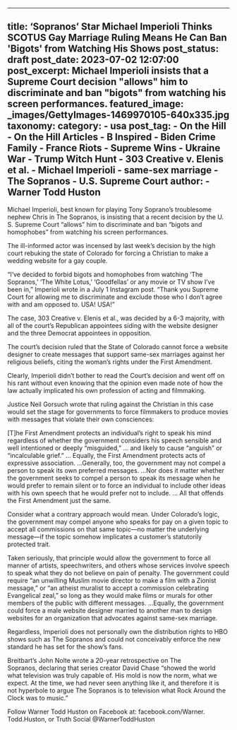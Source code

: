 
---
title: ‘Sopranos’ Star Michael Imperioli Thinks SCOTUS Gay Marriage Ruling Means He Can Ban &#39;Bigots&#39; from Watching His Shows 
post_status: draft
post_date: 2023-07-02 12:07:00 
post_excerpt: Michael Imperioli insists that a Supreme Court decision &quot;allows&quot; him to discriminate and ban &quot;bigots&quot; from watching his screen performances. 
featured_image: _images/GettyImages-1469970105-640x335.jpg 
taxonomy:
    category:
        - usa 
    post_tag:
        - On the Hill
        - On the Hill Articles
        - B Inspired
        - Biden Crime Family
        - France Riots
        - Supreme Wins
        - Ukraine War
        - Trump Witch Hunt
        - 303 Creative v. Elenis et al.
        - Michael Imperioli
        - same-sex marriage
        - The Sopranos
        - U.S. Supreme Court
    author:
        - Warner Todd Huston
---
Michael Imperioli, best known for playing Tony Soprano’s troublesome nephew Chris in The Sopranos, is insisting that a recent decision by the U. S. Supreme Court “allows” him to discriminate and ban “bigots and homophobes” from watching his screen performances.

The ill-informed actor was incensed by last week’s decision by the high court rebuking the state of Colorado for forcing a Christian to make a wedding website for a gay couple.

“I’ve decided to forbid bigots and homophobes from watching ‘The Sopranos,’ ‘The White Lotus,’ ‘Goodfellas’ or any movie or TV show I’ve been in,” Imperioli wrote in a July 1 Instagram post. “Thank you Supreme Court for allowing me to discriminate and exclude those who I don’t agree with and am opposed to. USA! USA!”

The case, 303 Creative v. Elenis et al., was decided by a 6-3 majority, with all of the court’s Republican appointees siding with the website designer and the three Democrat appointees in opposition.

The court’s decision ruled that the State of Colorado cannot force a website designer to create messages that support same-sex marriages against her religious beliefs, citing the woman’s rights under the First Amendment.

Clearly, Imperioli didn’t bother to read the Court’s decision and went off on his rant without even knowing that the opinion even made note of how the law actually implicated his own profession of acting and filmmaking.

Justice Neil Gorsuch wrote that ruling against the Christian in this case would set the stage for governments to force filmmakers to produce movies with messages that violate their own consciences:

[T]he First Amendment protects an individual’s right to speak his mind regardless of whether the government considers his speech sensible and well intentioned or deeply “misguided,” … and likely to cause “anguish” or “incalculable grief.” … Equally, the First Amendment protects acts of expressive association. …Generally, too, the government may not compel a person to speak its own preferred messages. …Nor does it matter whether the government seeks to compel a person to speak its message when he would prefer to remain silent or to force an individual to include other ideas with his own speech that he would prefer not to include. … All that offends the First Amendment just the same.

Consider what a contrary approach would mean. Under Colorado’s logic, the government may compel anyone who speaks for pay on a given topic to accept all commissions on that same topic—no matter the underlying message—if the topic somehow implicates a customer’s statutorily protected trait.

Taken seriously, that principle would allow the government to force all manner of artists, speechwriters, and others whose services involve speech to speak what they do not believe on pain of penalty. The government could require “an unwilling Muslim movie director to make a film with a Zionist message,” or “an atheist muralist to accept a commission celebrating Evangelical zeal,” so long as they would make films or murals for other members of the public with different messages. …Equally, the government could force a male website designer married to another man to design websites for an organization that advocates against same-sex marriage.

Regardless, Imperioli does not personally own the distribution rights to HBO shows such as The Sopranos and could not conceivably enforce the new standard he has set for the show’s fans.

Breitbart’s John Nolte wrote a 20-year retrospective on The Sopranos, declaring that series creator David Chase “showed the world what television was truly capable of. His mold is now the norm, what we expect. At the time, we had never seen anything like it, and therefore it is not hyperbole to argue The Sopranos is to television what Rock Around the Clock was to music.”

Follow Warner Todd Huston on Facebook at: facebook.com&#x2F;Warner. Todd.Huston, or Truth Social @WarnerToddHuston 